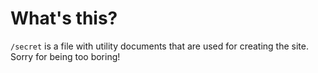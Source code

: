 # What's this?

`/secret` is a file with utility documents that are used for creating the site.
Sorry for being too boring!